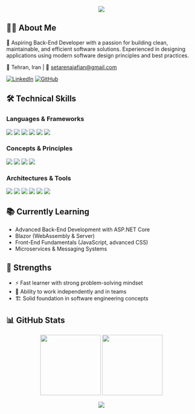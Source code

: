 <p align="center">
  <img src="https://capsule-render.vercel.app/api?type=wave&color=0:36BCF7,100:9b59b6&height=200&section=header&text=Hi%20👋,%20I'm%20Setare%20Najafian&fontSize=40&fontColor=fff&animation=twinkling"/>
</p>



## 👩‍💻 About Me
💼 Aspiring Back-End Developer with a passion for building clean, maintainable, and efficient software solutions. Experienced in designing applications using modern software design principles and best practices.
 

📍 Tehran, Iran | 📧 setarenajafian@gmail.com 

[![LinkedIn](https://img.shields.io/badge/LinkedIn-0A66C2?style=flat&logo=linkedin&logoColor=white)](https://www.linkedin.com/in/setare-najafian-5ab12b358/)  [![GitHub](https://img.shields.io/badge/GitHub-181717?style=flat&logo=github&logoColor=white)](https://github.com/setarenajafian)


## 🛠 Technical Skills

### Languages & Frameworks
<p>
  <img src="https://img.shields.io/badge/C%23-68217A?style=for-the-badge&logo=c-sharp&logoColor=white" />
  <img src="https://img.shields.io/badge/ASP.NET_Core-512BD4?style=for-the-badge&logo=dotnet&logoColor=white" />
  <img src="https://img.shields.io/badge/Entity_Framework-6a11cb?style=for-the-badge&logo=entityframework&logoColor=white" />
  <img src="https://img.shields.io/badge/HTML5-E34F26?style=for-the-badge&logo=html5&logoColor=white" />
  <img src="https://img.shields.io/badge/CSS3-1572B6?style=for-the-badge&logo=css3&logoColor=white" />
  <img src="https://img.shields.io/badge/SQL-003B57?style=for-the-badge&logo=sqlserver&logoColor=white" />
</p>

### Concepts & Principles
<p>
  <img src="https://img.shields.io/badge/OOP-6a11cb?style=for-the-badge&logo=objectscript&logoColor=white" />
  <img src="https://img.shields.io/badge/Dependency_Injection-2ecc71?style=for-the-badge" />
  <img src="https://img.shields.io/badge/SOLID-0d6efd?style=for-the-badge" />
  <img src="https://img.shields.io/badge/Design_Patterns-f39c12?style=for-the-badge" />
</p>

### Architectures & Tools
<p>
  <img src="https://img.shields.io/badge/MVC-2980b9?style=for-the-badge" />
  <img src="https://img.shields.io/badge/Razor_Pages-512BD4?style=for-the-badge" />
  <img src="https://img.shields.io/badge/Web_API-8e44ad?style=for-the-badge" />
  <img src="https://img.shields.io/badge/Clean_Architecture-16a085?style=for-the-badge" />
  <img src="https://img.shields.io/badge/RabbitMQ-FF6600?style=for-the-badge&logo=rabbitmq&logoColor=white" />
  <img src="https://img.shields.io/badge/CQRS-9b59b6?style=for-the-badge" />
</p>



## 📚 Currently Learning
- Advanced Back-End Development with ASP.NET Core  
- Blazor (WebAssembly & Server)  
- Front-End Fundamentals (JavaScript, advanced CSS)  
- Microservices & Messaging Systems  



## 🌟 Strengths
- ⚡ Fast learner with strong problem-solving mindset  
- 👥 Ability to work independently and in teams  
- 🏗️ Solid foundation in software engineering concepts  



## 📊 GitHub Stats
<p align="center">
  <img src="https://github-readme-stats.vercel.app/api?username=setarenajafian&show_icons=true&theme=radical" height="160"/>
  <img src="https://github-readme-streak-stats.herokuapp.com/?user=setarenajafian&theme=radical" height="160"/>
</p>



<p align="center">
  <img src="https://capsule-render.vercel.app/api?type=waving&color=0:36BCF7,100:9b59b6&height=120&section=footer&animation=twinkling"/>
</p>
